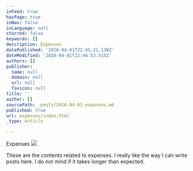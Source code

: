 ```yaml
---
inFeed: true
hasPage: true
inNav: false
inLanguage: null
starred: false
keywords: []
description: Expenses
datePublished: '2016-04-01T22:45:21.130Z'
dateModified: '2016-04-01T22:44:53.515Z'
authors: []
publisher:
  name: null
  domain: null
  url: null
  favicon: null
title: ''
author: []
sourcePath: _posts/2016-04-01-expenses.md
published: true
url: expenses/index.html
_type: Article

---
```

Expenses
![](https://the-grid-user-content.s3-us-west-2.amazonaws.com/d44bd6d9-2cc4-4021-93ad-4045b08b5a6a.jpg)

These are the contents related to expenses. I really like the way I can write posts here. I do not mind if it takes longer than expected.